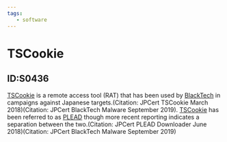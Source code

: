 ```yaml
---
tags:
   - software
---
```

# TSCookie
## ID:S0436
[TSCookie](/mitre/software/S0436) is a remote access tool (RAT) that has been used by [BlackTech](/mitre/groups/G0098) in campaigns against Japanese targets.(Citation: JPCert TSCookie March 2018)(Citation: JPCert BlackTech Malware September 2019). [TSCookie](/mitre/software/S0436) has been referred to as [PLEAD](/mitre/software/S0435) though more recent reporting indicates a separation between the two.(Citation: JPCert PLEAD Downloader June 2018)(Citation: JPCert BlackTech Malware September 2019)
